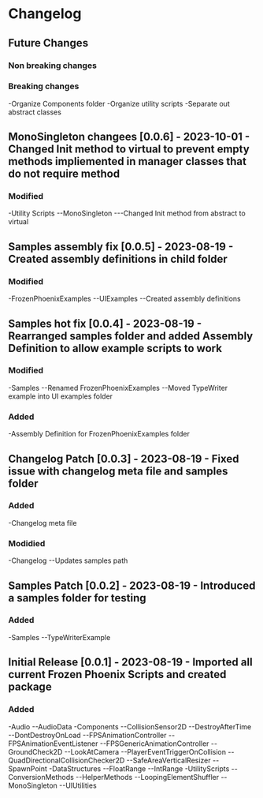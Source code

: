 # Changelog

## Future Changes
### Non breaking changes
### Breaking changes
-Organize Components folder
-Organize utility scripts
-Separate out abstract classes

## MonoSingleton changees [0.0.6] - 2023-10-01 - Changed Init method to virtual to prevent empty methods impliemented in manager classes that do not require method
### Modified
-Utility Scripts
    --MonoSingleton
        ---Changed Init method from abstract to virtual

## Samples assembly fix [0.0.5] - 2023-08-19 - Created assembly definitions in child folder
### Modified
-FrozenPhoenixExamples
    --UIExamples
        --Created assembly definitions


## Samples hot fix [0.0.4] - 2023-08-19 - Rearranged samples folder and added Assembly Definition to allow example scripts to work
### Modified
-Samples
    --Renamed FrozenPhoenixExamples
    --Moved TypeWriter example into UI examples folder
### Added
-Assembly Definition for FrozenPhoenixExamples folder

## Changelog Patch [0.0.3] - 2023-08-19 - Fixed issue with changelog meta file and samples folder
### Added
-Changelog meta file
### Modidied
-Changelog
    --Updates samples path


## Samples Patch [0.0.2] - 2023-08-19 - Introduced a samples folder for testing
### Added
-Samples
    --TypeWriterExample

## Initial Release [0.0.1] - 2023-08-19 - Imported all current Frozen Phoenix Scripts and created package
### Added
-Audio
    --AudioData
-Components
    --CollisionSensor2D
    --DestroyAfterTime
    --DontDestroyOnLoad
    --FPSAnimationController
    --FPSAnimationEventListener
    --FPSGenericAnimationController
    --GroundCheck2D
    --LookAtCamera
    --PlayerEventTriggerOnCollision
    --QuadDirectionalCollisionChecker2D
    --SafeAreaVerticalResizer
    --SpawnPoint
-DataStructures
    --FloatRange
    --IntRange
-UtilityScripts
    --ConversionMethods
    --HelperMethods
    --LoopingElementShuffler
    --MonoSingleton
    --UIUtilities